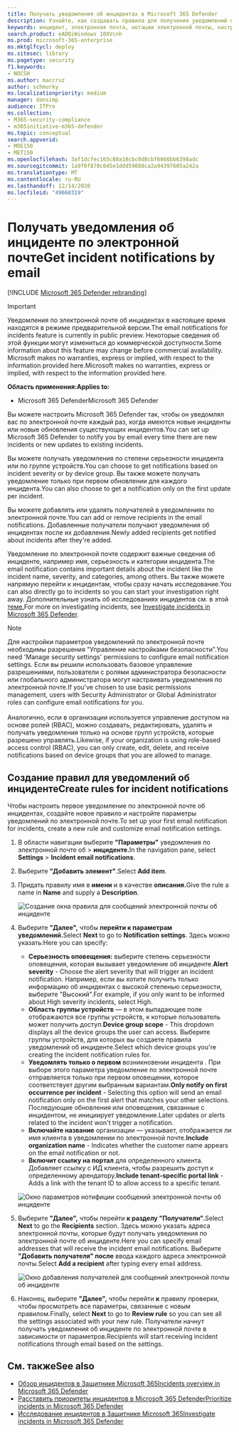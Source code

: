 ```yaml
---
title: Получать уведомления об инцидентах в Microsoft 365 Defender
description: Узнайте, как создавать правила для получения уведомлений по электронной почте об инцидентах в Microsoft 365 Defender
keywords: инцидент, электронная почта, нотации электронной почты, настройка, пользователи, почтовый ящик, электронная почта, инциденты
search.product: eADQiWindows 10XVcnh
ms.prod: microsoft-365-enterprise
ms.mktglfcycl: deploy
ms.sitesec: library
ms.pagetype: security
f1.keywords:
- NOCSH
ms.author: maccruz
author: schmurky
ms.localizationpriority: medium
manager: dansimp
audience: ITPro
ms.collection:
- M365-security-compliance
- m365initiative-m365-defender
ms.topic: conceptual
search.appverid:
- MOE150
- MET150
ms.openlocfilehash: 3af1dcfec165c88a18cbc0d8cbf6866bb6398adc
ms.sourcegitcommit: 1a9f0f878c045e1ddd59088ca2a94397605a242a
ms.translationtype: MT
ms.contentlocale: ru-RU
ms.lasthandoff: 12/14/2020
ms.locfileid: "49668319"
---
```

# <a name="get-incident-notifications-by-email"></a><span data-ttu-id="46567-104">Получать уведомления об инциденте по электронной почте</span><span class="sxs-lookup"><span data-stu-id="46567-104">Get incident notifications by email</span></span>

[!INCLUDE [Microsoft 365 Defender rebranding](../includes/microsoft-defender.md)]

>[!IMPORTANT]
> <span data-ttu-id="46567-105">Уведомления по электронной почте об инцидентах в настоящее время находятся в режиме предварительной версии.</span><span class="sxs-lookup"><span data-stu-id="46567-105">The email notifications for incidents feature is currently in public preview.</span></span> <span data-ttu-id="46567-106">Некоторые сведения об этой функции могут измениться до коммерческой доступности.</span><span class="sxs-lookup"><span data-stu-id="46567-106">Some information about this feature may change before commercial availability.</span></span> <span data-ttu-id="46567-107">Microsoft makes no warranties, express or implied, with respect to the information provided here.</span><span class="sxs-lookup"><span data-stu-id="46567-107">Microsoft makes no warranties, express or implied, with respect to the information provided here.</span></span>

<span data-ttu-id="46567-108">**Область применения:**</span><span class="sxs-lookup"><span data-stu-id="46567-108">**Applies to:**</span></span>
- <span data-ttu-id="46567-109">Microsoft 365 Defender</span><span class="sxs-lookup"><span data-stu-id="46567-109">Microsoft 365 Defender</span></span>

<span data-ttu-id="46567-110">Вы можете настроить Microsoft 365 Defender так, чтобы он уведомлял вас по электронной почте каждый раз, когда имеются новые инциденты или новые обновления существующих инцидентов.</span><span class="sxs-lookup"><span data-stu-id="46567-110">You can set up Microsoft 365 Defender to notify you by email every time there are new incidents or new updates to existing incidents.</span></span> 

<span data-ttu-id="46567-111">Вы можете получать уведомления по степени серьезности инцидента или по группе устройств.</span><span class="sxs-lookup"><span data-stu-id="46567-111">You can choose to get notifications based on incident severity or by device group.</span></span> <span data-ttu-id="46567-112">Вы также можете получать уведомление только при первом обновлении для каждого инцидента.</span><span class="sxs-lookup"><span data-stu-id="46567-112">You can also choose to get a notification only on the first update per incident.</span></span>

<span data-ttu-id="46567-113">Вы можете добавлять или удалять получателей в уведомлениях по электронной почте.</span><span class="sxs-lookup"><span data-stu-id="46567-113">You can add or remove recipients in the email notifications.</span></span> <span data-ttu-id="46567-114">Добавленные получатели получают уведомления об инцидентах после их добавления.</span><span class="sxs-lookup"><span data-stu-id="46567-114">Newly added recipients get notified about incidents after they're added.</span></span> 

<span data-ttu-id="46567-115">Уведомление по электронной почте содержит важные сведения об инциденте, например имя, серьезность и категории инцидента.</span><span class="sxs-lookup"><span data-stu-id="46567-115">The email notification contains important details about the incident like the incident name, severity, and categories, among others.</span></span> <span data-ttu-id="46567-116">Вы также можете напрямую перейти к инцидентам, чтобы сразу начать исследование.</span><span class="sxs-lookup"><span data-stu-id="46567-116">You can also directly go to incidents so you can start your investigation right away.</span></span> <span data-ttu-id="46567-117">Дополнительные узнать об исследованиях инцидентов см. в этой [теме.](https://docs.microsoft.com/microsoft-365/security/mtp/investigate-incidents)</span><span class="sxs-lookup"><span data-stu-id="46567-117">For more on investigating incidents, see [Investigate incidents in Microsoft 365 Defender](https://docs.microsoft.com/microsoft-365/security/mtp/investigate-incidents).</span></span>

>[!NOTE]
><span data-ttu-id="46567-118">Для настройки параметров уведомлений по электронной почте необходимы разрешения "Управление настройками безопасности".</span><span class="sxs-lookup"><span data-stu-id="46567-118">You need 'Manage security settings' permissions to configure email notification settings.</span></span> <span data-ttu-id="46567-119">Если вы решили использовать базовое управление разрешениями, пользователи с ролями администратора безопасности или глобального администратора могут настраивать уведомления по электронной почте.</span><span class="sxs-lookup"><span data-stu-id="46567-119">If you've chosen to use basic permissions management, users with Security Administrator or Global Administrator roles can configure email notifications for you.</span></span> <br> <br>
<span data-ttu-id="46567-120">Аналогично, если в организации используется управление доступом на основе ролей (RBAC), можно создавать, редактировать, удалять и получать уведомления только на основе групп устройств, которые разрешено управлять.</span><span class="sxs-lookup"><span data-stu-id="46567-120">Likewise, if your organization is using role-based access control (RBAC), you can only create, edit, delete, and receive notifications based on device groups that you are allowed to manage.</span></span>

## <a name="create-rules-for-incident-notifications"></a><span data-ttu-id="46567-121">Создание правил для уведомлений об инциденте</span><span class="sxs-lookup"><span data-stu-id="46567-121">Create rules for incident notifications</span></span>

<span data-ttu-id="46567-122">Чтобы настроить первое уведомление по электронной почте об инцидентах, создайте новое правило и настройте параметры уведомлений по электронной почте.</span><span class="sxs-lookup"><span data-stu-id="46567-122">To set up your first email notification for incidents, create a new rule and customize email notification settings.</span></span>

1. <span data-ttu-id="46567-123">В области навигации выберите **"Параметры"** уведомления по электронной почте об  >  **инциденте.**</span><span class="sxs-lookup"><span data-stu-id="46567-123">In the navigation pane, select **Settings** > **Incident email notifications**.</span></span>
2. <span data-ttu-id="46567-124">Выберите **"Добавить элемент"**.</span><span class="sxs-lookup"><span data-stu-id="46567-124">Select **Add item**.</span></span>
3. <span data-ttu-id="46567-125">Придать правилу имя в **имени** и в качестве **описания.**</span><span class="sxs-lookup"><span data-stu-id="46567-125">Give the rule a name in **Name** and supply a **Description**.</span></span>

    ![Создание окна правила для сообщений электронной почты об инциденте](../../media/incidentemailnotif1.png) 
4. <span data-ttu-id="46567-127">Выберите **"Далее",** чтобы **перейти к параметрам уведомлений.**</span><span class="sxs-lookup"><span data-stu-id="46567-127">Select **Next** to go to **Notification settings**.</span></span> <span data-ttu-id="46567-128">Здесь можно указать:</span><span class="sxs-lookup"><span data-stu-id="46567-128">Here you can specify:</span></span>
    - <span data-ttu-id="46567-129">**Серьезность оповещения:** выберите степень серьезности оповещения, которая вызывает уведомление об инциденте.</span><span class="sxs-lookup"><span data-stu-id="46567-129">**Alert severity** - Choose the alert severity that will trigger an incident notification.</span></span> <span data-ttu-id="46567-130">Например, если вы хотите получить только информацию об инцидентах с высокой степенью серьезности, выберите "Высокий".</span><span class="sxs-lookup"><span data-stu-id="46567-130">For example, if you only want to be informed about High severity incidents, select High.</span></span>
    - <span data-ttu-id="46567-131">**Область группы устройств** — в этом выпадающее поле отображаются все группы устройств, к которые пользователь может получить доступ.</span><span class="sxs-lookup"><span data-stu-id="46567-131">**Device group scope** - This dropdown displays all the device groups the user can access.</span></span> <span data-ttu-id="46567-132">Выберите группы устройств, для которых вы создаете правила уведомлений об инциденте.</span><span class="sxs-lookup"><span data-stu-id="46567-132">Select which device groups you're creating the incident notification rules for.</span></span>
    - <span data-ttu-id="46567-133">**Уведомлять только о первом** возникновении инцидента . При выборе этого параметра уведомление по электронной почте отправляется только при первом оповещении, которое соответствует другим выбранным вариантам.</span><span class="sxs-lookup"><span data-stu-id="46567-133">**Only notify on first occurrence per incident** - Selecting this option will send an email notification only on the first alert that matches your other selections.</span></span> <span data-ttu-id="46567-134">Последующие обновления или оповещения, связанные с инцидентом, не инициирует уведомление.</span><span class="sxs-lookup"><span data-stu-id="46567-134">Later updates or alerts related to the incident won't trigger a notification.</span></span>
    - <span data-ttu-id="46567-135">**Включайте название** организации — указывает, отображается ли имя клиента в уведомлении по электронной почте.</span><span class="sxs-lookup"><span data-stu-id="46567-135">**Include organization name** - Indicates whether the customer name appears on the email notification or not.</span></span>
    - <span data-ttu-id="46567-136">**Включит ссылку на портал** для определенного клиента. Добавляет ссылку с ИД клиента, чтобы разрешить доступ к определенному арендатору.</span><span class="sxs-lookup"><span data-stu-id="46567-136">**Include tenant-specific portal link** -  Adds a link with the tenant ID to allow access to a specific tenant.</span></span>
    
    ![Окно параметров нотифиции сообщений электронной почты об инциденте](../../media/incidentemailnotif2.png)
5. <span data-ttu-id="46567-138">Выберите **"Далее",** чтобы перейти **к разделу "Получатели".**</span><span class="sxs-lookup"><span data-stu-id="46567-138">Select **Next** to go the **Recipients** section.</span></span> <span data-ttu-id="46567-139">Здесь можно указать адреса электронной почты, которые будут получать уведомления по электронной почте об инциденте.</span><span class="sxs-lookup"><span data-stu-id="46567-139">Here you can specify email addresses that will receive the incident email notifications.</span></span> <span data-ttu-id="46567-140">Выберите **"Добавить получателя" после** ввода каждого адреса электронной почты.</span><span class="sxs-lookup"><span data-stu-id="46567-140">Select **Add a recipient** after typing every email address.</span></span>

    ![Окно добавления получателей для сообщений электронной почты об инциденте](../../media/incidentemailnotif3.png) 

6. <span data-ttu-id="46567-142">Наконец, выберите **"Далее",** чтобы перейти **к** правилу проверки, чтобы просмотреть все параметры, связанные с новым правилом.</span><span class="sxs-lookup"><span data-stu-id="46567-142">Finally, select **Next** to go to **Review rule** so you can see all the settings associated with your new rule.</span></span> <span data-ttu-id="46567-143">Получатели начнут получать уведомления об инциденте по электронной почте в зависимости от параметров.</span><span class="sxs-lookup"><span data-stu-id="46567-143">Recipients will start receiving incident notifications through email based on the settings.</span></span>

## <a name="see-also"></a><span data-ttu-id="46567-144">См. также</span><span class="sxs-lookup"><span data-stu-id="46567-144">See also</span></span>
- [<span data-ttu-id="46567-145">Обзор инцидентов в Защитнике Microsoft 365</span><span class="sxs-lookup"><span data-stu-id="46567-145">Incidents overview in Microsoft 365 Defender</span></span>](https://docs.microsoft.com/microsoft-365/security/mtp/incidents-overview)
- [<span data-ttu-id="46567-146">Расставить приоритеты инцидентов в Microsoft 365 Defender</span><span class="sxs-lookup"><span data-stu-id="46567-146">Prioritize incidents in Microsoft 365 Defender</span></span>](https://docs.microsoft.com/microsoft-365/security/mtp/incident-queue)
- [<span data-ttu-id="46567-147">Исследование инцидентов в Защитнике Microsoft 365</span><span class="sxs-lookup"><span data-stu-id="46567-147">Investigate incidents in Microsoft 365 Defender</span></span>](https://docs.microsoft.com/microsoft-365/security/mtp/investigate-incidents)


